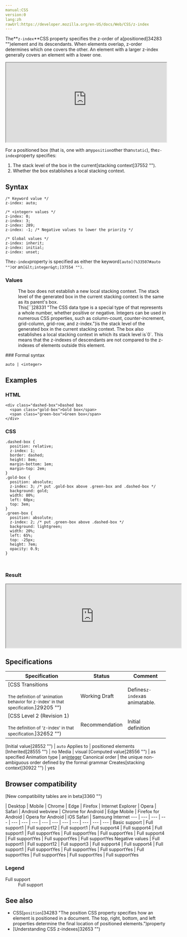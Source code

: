 ```yaml
---
manual:CSS
version:0
lang:zh
rawUrl:https://developer.mozilla.org/en-US/docs/Web/CSS/z-index
---
```






The**`z-index`**CSS property specifies the z-order of a[positioned]34283 "")element and its descendants. When elements overlap, z-order determines which one covers the other. An element with a larger z-index generally covers an element with a lower one.

<iframe src='https://interactive-examples.mdn.mozilla.net/pages/css/z-index.html' width='100%' height='250'></iframe>


For a positioned box (that is, one with any`position`other than`static`), the`z-index`property specifies:


1. The stack level of the box in the current[stacking context]37552 "").
1. Whether the box establishes a local stacking context.

## Syntax<a name="Syntax"></a>

```
/* Keyword value */
z-index: auto;

/* <integer> values */
z-index: 0;
z-index: 3;
z-index: 289;
z-index: -1; /* Negative values to lower the priority */

/* Global values */
z-index: inherit;
z-index: initial;
z-index: unset;
```


The`z-index`property is specified as either the keyword`[auto](%33507#auto "")`or an`[&lt;integer&gt;]37554 "")`.


### Values<a name="Values"></a>
<dl><dt id=''></dt><dd>The box does not establish a new local stacking context. The stack level of the generated box in the current stacking context is the same as its parent&#39;s box.</dd><dt id=''></dt><dd>This[`<integer>`]28331 "The <integer> CSS data type is a special type of <number> that represents a whole number, whether positive or negative. Integers can be used in numerous CSS properties, such as column-count, counter-increment, grid-column, grid-row, and z-index.")is the stack level of the generated box in the current stacking context. The box also establishes a local stacking context in which its stack level is`0`. This means that the z-indexes of descendants are not compared to the z-indexes of elements outside this element.</dd></dl>
### Formal syntax<a name="Formal_syntax"></a>

```
auto | <integer>
```

## Examples<a name="Examples"></a>

### HTML<a name="HTML"></a>

```
<div class="dashed-box">Dashed box
  <span class="gold-box">Gold box</span>
  <span class="green-box">Green box</span>
</div>
```

### CSS<a name="CSS"></a>

```
.dashed-box { 
  position: relative;
  z-index: 1;
  border: dashed;
  height: 8em;
  margin-bottom: 1em;
  margin-top: 2em;
}
.gold-box { 
  position: absolute;
  z-index: 3; /* put .gold-box above .green-box and .dashed-box */
  background: gold;
  width: 80%;
  left: 60px;
  top: 3em;
}
.green-box { 
  position: absolute;
  z-index: 2; /* put .green-box above .dashed-box */
  background: lightgreen;
  width: 20%;
  left: 65%;
  top: -25px;
  height: 7em;
  opacity: 0.9;
} 
 
 

```

### **Result**<a name="Result"></a>


<iframe src='https://mdn.mozillademos.org/en-US/docs/Web/CSS/z-index$samples/Examples?revision=1386802' width='550' height='200'></iframe>



## Specifications<a name="Specifications"></a>

Specification | Status | Comment 
 ---  |  ---  |  ---  | 
[CSS Transitions<br></br><small>The definition of &#39;animation behavior for z-index&#39; in that specification.</small>]29205 "") | Working Draft | Defines`z-index`as animatable. 
[CSS Level 2 (Revision 1)<br></br><small>The definition of &#39;z-index&#39; in that specification.</small>]32652 "") | Recommendation | Initial definition 


[Initial value]28552 "") | `auto` 
Applies to | positioned elements 
[Inherited]28555 "") | no 
Media | visual 
[Computed value]28556 "") | as specified 
Animation type | an[integer](%28331#Interpolation "Values of the <integer> CSS data type are interpolated via integer discrete steps. The calculation is done as if they were real, floating-point numbers and the discrete value is obtained using the floor function.") 
Canonical order | the unique non-ambiguous order defined by the formal grammar 
Creates[stacking context]30922 "") | yes 


## Browser compatibility<a name="Browser_compatibility"></a>
[New compatibility tables are in beta<i></i>]3360 "")

 | <abbr>Desktop<i></i></abbr> | <abbr>Mobile<i></i></abbr> 
 | <abbr>Chrome<i></i></abbr> | <abbr>Edge<i></i></abbr> | <abbr>Firefox<i></i></abbr> | <abbr>Internet Explorer<i></i></abbr> | <abbr>Opera<i></i></abbr> | <abbr>Safari<i></i></abbr> | <abbr>Android webview<i></i></abbr> | <abbr>Chrome for Android<i></i></abbr> | <abbr>Edge Mobile<i></i></abbr> | <abbr>Firefox for Android<i></i></abbr> | <abbr>Opera for Android<i></i></abbr> | <abbr>iOS Safari<i></i></abbr> | <abbr>Samsung Internet<i></i></abbr> 
 ---  |  ---  |  ---  |  ---  |  ---  |  ---  |  ---  |  ---  |  ---  |  ---  |  ---  |  ---  |  ---  |  ---  | 
Basic support | <abbr>Full support</abbr>1 | <abbr>Full support</abbr>12 | <abbr>Full support</abbr>1 | <abbr>Full support</abbr>4 | <abbr>Full support</abbr>4 | <abbr>Full support</abbr>1 | <abbr>Full support</abbr>Yes | <abbr>Full support</abbr>Yes | <abbr>Full support</abbr>Yes | <abbr>Full support</abbr>4 | <abbr>Full support</abbr>Yes | <abbr>Full support</abbr>Yes | <abbr>Full support</abbr>Yes 
Negative values | <abbr>Full support</abbr>1 | <abbr>Full support</abbr>12 | <abbr>Full support</abbr>3 | <abbr>Full support</abbr>4 | <abbr>Full support</abbr>4 | <abbr>Full support</abbr>1 | <abbr>Full support</abbr>Yes | <abbr>Full support</abbr>Yes | <abbr>Full support</abbr>Yes | <abbr>Full support</abbr>Yes | <abbr>Full support</abbr>Yes | <abbr>Full support</abbr>Yes | <abbr>Full support</abbr>Yes 


### Legend<a name="Legend"></a>
<dl><dt id=''><abbr>Full support</abbr></dt><dd>Full support</dd></dl>

## See also<a name="See_also"></a>

* CSS[`position`]34283 "The position CSS property specifies how an element is positioned in a document. The top, right, bottom, and left properties determine the final location of positioned elements.")property
* [Understanding CSS z-indexes]32653 "")



